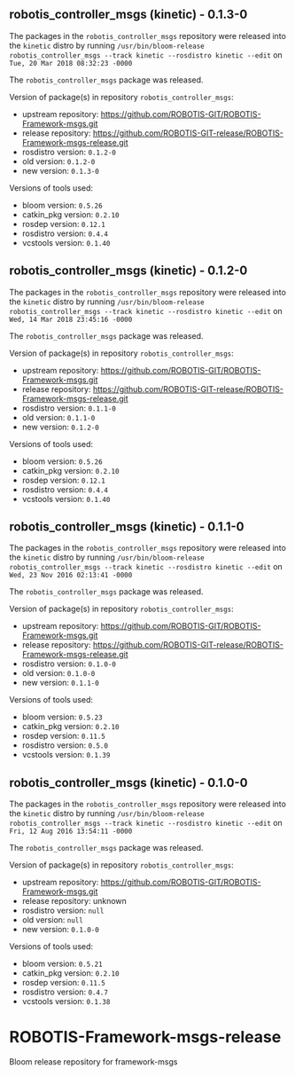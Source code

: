 ## robotis_controller_msgs (kinetic) - 0.1.3-0

The packages in the `robotis_controller_msgs` repository were released into the `kinetic` distro by running `/usr/bin/bloom-release robotis_controller_msgs --track kinetic --rosdistro kinetic --edit` on `Tue, 20 Mar 2018 08:32:23 -0000`

The `robotis_controller_msgs` package was released.

Version of package(s) in repository `robotis_controller_msgs`:

- upstream repository: https://github.com/ROBOTIS-GIT/ROBOTIS-Framework-msgs.git
- release repository: https://github.com/ROBOTIS-GIT-release/ROBOTIS-Framework-msgs-release.git
- rosdistro version: `0.1.2-0`
- old version: `0.1.2-0`
- new version: `0.1.3-0`

Versions of tools used:

- bloom version: `0.5.26`
- catkin_pkg version: `0.2.10`
- rosdep version: `0.12.1`
- rosdistro version: `0.4.4`
- vcstools version: `0.1.40`


## robotis_controller_msgs (kinetic) - 0.1.2-0

The packages in the `robotis_controller_msgs` repository were released into the `kinetic` distro by running `/usr/bin/bloom-release robotis_controller_msgs --track kinetic --rosdistro kinetic --edit` on `Wed, 14 Mar 2018 23:45:16 -0000`

The `robotis_controller_msgs` package was released.

Version of package(s) in repository `robotis_controller_msgs`:

- upstream repository: https://github.com/ROBOTIS-GIT/ROBOTIS-Framework-msgs.git
- release repository: https://github.com/ROBOTIS-GIT-release/ROBOTIS-Framework-msgs-release.git
- rosdistro version: `0.1.1-0`
- old version: `0.1.1-0`
- new version: `0.1.2-0`

Versions of tools used:

- bloom version: `0.5.26`
- catkin_pkg version: `0.2.10`
- rosdep version: `0.12.1`
- rosdistro version: `0.4.4`
- vcstools version: `0.1.40`


## robotis_controller_msgs (kinetic) - 0.1.1-0

The packages in the `robotis_controller_msgs` repository were released into the `kinetic` distro by running `/usr/bin/bloom-release robotis_controller_msgs --track kinetic --rosdistro kinetic --edit` on `Wed, 23 Nov 2016 02:13:41 -0000`

The `robotis_controller_msgs` package was released.

Version of package(s) in repository `robotis_controller_msgs`:

- upstream repository: https://github.com/ROBOTIS-GIT/ROBOTIS-Framework-msgs.git
- release repository: https://github.com/ROBOTIS-GIT-release/ROBOTIS-Framework-msgs-release.git
- rosdistro version: `0.1.0-0`
- old version: `0.1.0-0`
- new version: `0.1.1-0`

Versions of tools used:

- bloom version: `0.5.23`
- catkin_pkg version: `0.2.10`
- rosdep version: `0.11.5`
- rosdistro version: `0.5.0`
- vcstools version: `0.1.39`


## robotis_controller_msgs (kinetic) - 0.1.0-0

The packages in the `robotis_controller_msgs` repository were released into the `kinetic` distro by running `/usr/bin/bloom-release robotis_controller_msgs --track kinetic --rosdistro kinetic --edit` on `Fri, 12 Aug 2016 13:54:11 -0000`

The `robotis_controller_msgs` package was released.

Version of package(s) in repository `robotis_controller_msgs`:

- upstream repository: https://github.com/ROBOTIS-GIT/ROBOTIS-Framework-msgs.git
- release repository: unknown
- rosdistro version: `null`
- old version: `null`
- new version: `0.1.0-0`

Versions of tools used:

- bloom version: `0.5.21`
- catkin_pkg version: `0.2.10`
- rosdep version: `0.11.5`
- rosdistro version: `0.4.7`
- vcstools version: `0.1.38`


# ROBOTIS-Framework-msgs-release
Bloom release repository for framework-msgs
